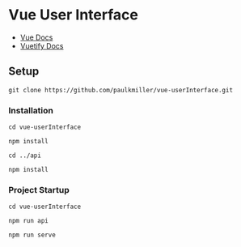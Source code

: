 # Vue User Interface

* [Vue Docs](https://vuejs.org/v2/guide/)
* [Vuetify Docs](https://vuetifyjs.com/en/components/calendars/)

## Setup
```shell
git clone https://github.com/paulkmiller/vue-userInterface.git
```

### Installation

```shell
cd vue-userInterface

npm install

cd ../api

npm install
```

### Project Startup
```shell
cd vue-userInterface

npm run api

npm run serve 
```